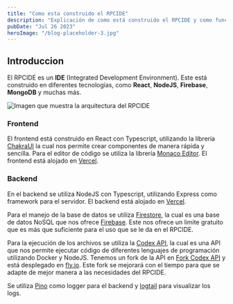 ```yaml
---
title: "Como esta construido el RPCIDE"
description: "Explicación de como está construido el RPCIDE y como funciona, así como los componentes que lo conforman."
pubDate: "Jul 26 2023"
heroImage: "/blog-placeholder-3.jpg"
---
```


## Introduccion

El RPCIDE es un **IDE** (Integrated Development Environment). Este está construido en diferentes tecnologías, como **React**, **NodeJS**, **Firebase**, **MongoDB** y muchas más.

![Imagen que muestra la arquitectura del RPCIDE](https://firebasestorage.googleapis.com/v0/b/blog-e296e.appspot.com/o/posts%2Frelease-rpcide%2Farchitect.png?alt=media&token=32db72f5-57e0-4b70-8782-e2c42816d502)

### Frontend

El frontend está construido en React con Typescript, utilizando la librería [ChakraUI](https://chakra-ui.com/) la cual nos permite crear componentes de manera rápida y sencilla. Para el editor de código se utiliza la librería [Monaco Editor](https://www.npmjs.com/package/@monaco-editor/react). El frontend está alojado en [Vercel](https://vercel.com).

### Backend

En el backend se utiliza NodeJS con Typescript, utilizando Express como framework para el servidor. El backend está alojado en [Vercel](https://vercel.com).

Para el manejo de la base de datos se utiliza [Firestore](https://firebase.google.com/docs/firestore), la cual es una base de datos NoSQL que nos ofrece [Firebase](https://firebase.google.com/). Este nos ofrece un limite gratuito que es más que suficiente para el uso que se le da en el RPCIDE.

Para la ejecución de los archivos se utiliza la [Codex API](https://github.com/Jaagrav/CodeX-API), la cual es una API que nos permite ejecutar código de diferentes lenguajes de programación utilizando Docker y NodeJS. Tenemos un fork de la API en [Fork Codex API](https://github.com/rpcide/CodeX-API) y está desplegado en [fly.io](https://fly.io). Este fork se mejorará con el tiempo para que se adapte de mejor manera a las necesidades del RPCIDE.

Se utiliza [Pino](https://github.com/pinojs/pino-http) como logger para el backend y [logtail](https://betterstack.com/logs) para visualizar los logs.
